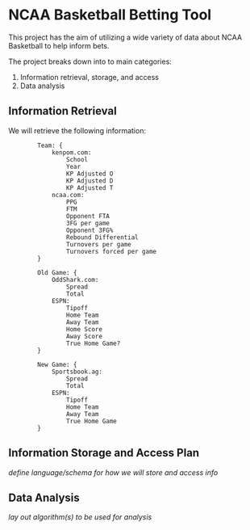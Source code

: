 # NCAA Basketball Betting Tool
This project has the aim of utilizing a wide variety of data about NCAA Basketball to help inform bets.

The project breaks down into to main categories: 
1. Information retrieval, storage, and access
2. Data analysis

## Information Retrieval
We will retrieve the following information:

```
        Team: {
            kenpom.com:
                School
                Year
                KP Adjusted O
                KP Adjusted D
                KP Adjusted T
            ncaa.com:
                PPG
                FTM
                Opponent FTA
                3FG per game
                Opponent 3FG%
                Rebound Differential
                Turnovers per game
                Turnovers forced per game
        }

        Old Game: {
            OddShark.com:
                Spread
                Total
            ESPN:
                Tipoff
                Home Team
                Away Team
                Home Score
                Away Score
                True Home Game?
        }

        New Game: {
            Sportsbook.ag:
                Spread
                Total
            ESPN:
                Tipoff
                Home Team
                Away Team
                True Home Game
        }
```


## Information Storage and Access Plan
*define language/schema for how we will store and access info*

## Data Analysis
*lay out algorithm(s) to be used for analysis*
